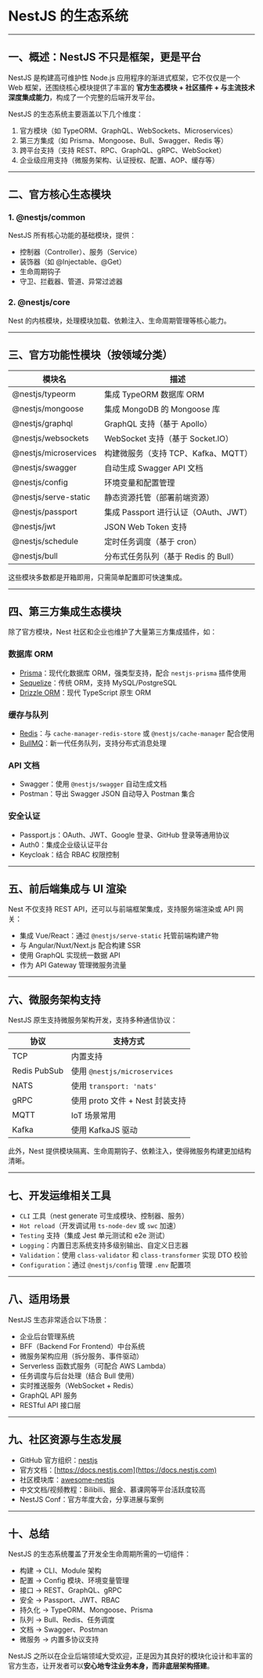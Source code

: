 
# NestJS 的生态系统

---

## 一、概述：NestJS 不只是框架，更是平台

NestJS 是构建高可维护性 Node.js 应用程序的渐进式框架，它不仅仅是一个 Web 框架，还围绕核心模块提供了丰富的 **官方生态模块 + 社区插件 + 与主流技术深度集成能力**，构成了一个完整的后端开发平台。

NestJS 的生态系统主要涵盖以下几个维度：

1. 官方模块（如 TypeORM、GraphQL、WebSockets、Microservices）
2. 第三方集成（如 Prisma、Mongoose、Bull、Swagger、Redis 等）
3. 跨平台支持（支持 REST、RPC、GraphQL、gRPC、WebSocket）
4. 企业级应用支持（微服务架构、认证授权、配置、AOP、缓存等）

---

## 二、官方核心生态模块

### 1. @nestjs/common

NestJS 所有核心功能的基础模块，提供：

* 控制器（Controller）、服务（Service）
* 装饰器（如 @Injectable、@Get）
* 生命周期钩子
* 守卫、拦截器、管道、异常过滤器

### 2. @nestjs/core

Nest 的内核模块，处理模块加载、依赖注入、生命周期管理等核心能力。

---

## 三、官方功能性模块（按领域分类）

| 模块名                   | 描述                          |
| --------------------- | --------------------------- |
| @nestjs/typeorm       | 集成 TypeORM 数据库 ORM          |
| @nestjs/mongoose      | 集成 MongoDB 的 Mongoose 库     |
| @nestjs/graphql       | GraphQL 支持（基于 Apollo）       |
| @nestjs/websockets    | WebSocket 支持（基于 Socket.IO）  |
| @nestjs/microservices | 构建微服务（支持 TCP、Kafka、MQTT）    |
| @nestjs/swagger       | 自动生成 Swagger API 文档         |
| @nestjs/config        | 环境变量和配置管理                   |
| @nestjs/serve-static  | 静态资源托管（部署前端资源）              |
| @nestjs/passport      | 集成 Passport 进行认证（OAuth、JWT） |
| @nestjs/jwt           | JSON Web Token 支持           |
| @nestjs/schedule      | 定时任务调度（基于 cron）             |
| @nestjs/bull          | 分布式任务队列（基于 Redis 的 Bull）    |

这些模块多数都是开箱即用，只需简单配置即可快速集成。

---

## 四、第三方集成生态模块

除了官方模块，Nest 社区和企业也维护了大量第三方集成插件，如：

### 数据库 ORM

* [Prisma](https://www.prisma.io/)：现代化数据库 ORM，强类型支持，配合 `nestjs-prisma` 插件使用
* [Sequelize](https://sequelize.org/)：传统 ORM，支持 MySQL/PostgreSQL
* [Drizzle ORM](https://orm.drizzle.team/)：现代 TypeScript 原生 ORM

### 缓存与队列

* [Redis](https://redis.io/)：与 `cache-manager-redis-store` 或 `@nestjs/cache-manager` 配合使用
* [BullMQ](https://docs.bullmq.io/)：新一代任务队列，支持分布式消息处理

### API 文档

* Swagger：使用 `@nestjs/swagger` 自动生成文档
* Postman：导出 Swagger JSON 自动导入 Postman 集合

### 安全认证

* Passport.js：OAuth、JWT、Google 登录、GitHub 登录等通用协议
* Auth0：集成企业级认证平台
* Keycloak：结合 RBAC 权限控制

---

## 五、前后端集成与 UI 渲染

Nest 不仅支持 REST API，还可以与前端框架集成，支持服务端渲染或 API 网关：

* 集成 Vue/React：通过 `@nestjs/serve-static` 托管前端构建产物
* 与 Angular/Nuxt/Next.js 配合构建 SSR
* 使用 GraphQL 实现统一数据 API
* 作为 API Gateway 管理微服务流量

---

## 六、微服务架构支持

NestJS 原生支持微服务架构开发，支持多种通信协议：

| 协议           | 支持方式                       |
| ------------ | -------------------------- |
| TCP          | 内置支持                       |
| Redis PubSub | 使用 `@nestjs/microservices` |
| NATS         | 使用 `transport: 'nats'`     |
| gRPC         | 使用 proto 文件 + Nest 封装支持    |
| MQTT         | IoT 场景常用                   |
| Kafka        | 使用 KafkaJS 驱动              |

此外，Nest 提供模块隔离、生命周期钩子、依赖注入，使得微服务构建更加结构清晰。

---

## 七、开发运维相关工具

* `CLI` 工具（nest generate 可生成模块、控制器、服务）
* `Hot reload`（开发调试用 `ts-node-dev` 或 `swc` 加速）
* `Testing` 支持（集成 Jest 单元测试和 e2e 测试）
* `Logging`：内置日志系统支持多级别输出、自定义日志器
* `Validation`：使用 `class-validator` 和 `class-transformer` 实现 DTO 校验
* `Configuration`：通过 `@nestjs/config` 管理 `.env` 配置项

---

## 八、适用场景

NestJS 生态非常适合以下场景：

* 企业后台管理系统
* BFF（Backend For Frontend）中台系统
* 微服务架构应用（拆分服务、事件驱动）
* Serverless 函数式服务（可配合 AWS Lambda）
* 任务调度与后台处理（结合 Bull 使用）
* 实时推送服务（WebSocket + Redis）
* GraphQL API 服务
* RESTful API 接口层

---

## 九、社区资源与生态发展

* GitHub 官方组织：[nestjs](https://github.com/nestjs)
* 官方文档：[https://docs.nestjs.com](https://docs.nestjs.com)
* 社区模块库：[awesome-nestjs](https://github.com/juliandavidmr/awesome-nestjs)
* 中文文档/视频教程：Bilibili、掘金、慕课网等平台活跃度较高
* NestJS Conf：官方年度大会，分享进展与案例

---

## 十、总结

NestJS 的生态系统覆盖了开发全生命周期所需的一切组件：

* 构建 → CLI、Module 架构
* 配置 → Config 模块、环境变量管理
* 接口 → REST、GraphQL、gRPC
* 安全 → Passport、JWT、RBAC
* 持久化 → TypeORM、Mongoose、Prisma
* 队列 → Bull、Redis、任务调度
* 文档 → Swagger、Postman
* 微服务 → 内置多协议支持

NestJS 之所以在企业后端领域大受欢迎，正是因为其良好的模块化设计和丰富的官方生态，让开发者可以**安心地专注业务本身，而非底层架构搭建**。
 